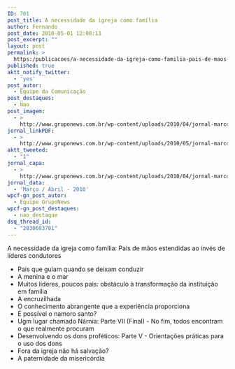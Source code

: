 ```yaml
---
ID: 701
post_title: A necessidade da igreja como família
author: Fernando
post_date: 2010-05-01 12:00:13
post_excerpt: ""
layout: post
permalink: >
  https:/publicacoes/a-necessidade-da-igreja-como-familia-pais-de-maos-estendidas-ao-inves-de-lideres-condutores
published: true
aktt_notify_twitter:
  - 'yes'
post_autor:
  - Equipe da Comunicação
post_destaques:
  - Nao
post_imagem:
  - >
    http://www.gruponews.com.br/wp-content/uploads/2010/04/jornal-marco-abril-2010.jpg
jornal_linkPDF:
  - >
    http://www.gruponews.com.br/wp-content/uploads/2010/05/jornal-marco-abril-2010.pdf
aktt_tweeted:
  - "1"
jornal_capa:
  - >
    http://www.gruponews.com.br/wp-content/uploads/2010/04/jornal-marco-abril-2010-capa.jpg
jornal_data:
  - 'Março / Abril - 2010'
wpcf-gn_post_autor:
  - Equipe GrupoNews
wpcf-gn_post_destaques:
  - nao_destaque
dsq_thread_id:
  - "2830693781"
---
```

A necessidade da igreja como família: Pais de mãos estendidas ao invés de líderes condutores

- Pais que guiam quando se deixam conduzir
- A menina e o mar
- Muitos líderes, poucos pais: obstáculo à transformação da instituição em família
- A encruzilhada
- O conhecimento abrangente que a experiência proporciona
- É possível o namoro santo?
- Ugm lugar chamado Nárnia: Parte VII (Final) - No fim, todos encontram o que realmente procuram
- Desenvolvendo os dons proféticos: Parte V - Orientações práticas para o uso dos dons
- Fora da igreja não há salvação?
- A paternidade da misericórdia